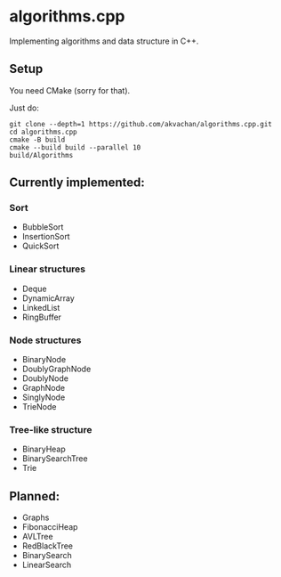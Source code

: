 # algorithms.cpp

Implementing algorithms and data structure in C++.

## Setup

You need CMake (sorry for that).

Just do:
```
git clone --depth=1 https://github.com/akvachan/algorithms.cpp.git
cd algorithms.cpp
cmake -B build
cmake --build build --parallel 10
build/Algorithms
```

## Currently implemented:

### Sort
- BubbleSort
- InsertionSort
- QuickSort

### Linear structures
- Deque
- DynamicArray
- LinkedList
- RingBuffer

### Node structures
- BinaryNode
- DoublyGraphNode
- DoublyNode
- GraphNode
- SinglyNode
- TrieNode

### Tree-like structure
- BinaryHeap
- BinarySearchTree
- Trie


## Planned:

- Graphs
- FibonacciHeap
- AVLTree
- RedBlackTree
- BinarySearch
- LinearSearch



